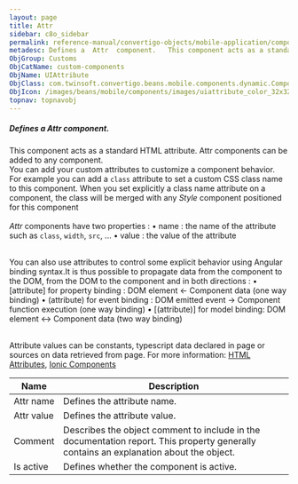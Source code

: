 ```yaml
---
layout: page
title: Attr
sidebar: c8o_sidebar
permalink: reference-manual/convertigo-objects/mobile-application/components/custom-components/attr/
metadesc: Defines a  Attr  component.   This component acts as a standard HTML attribute.  Attr  components can be added to any component. You can add your cust
ObjGroup: Customs
ObjCatName: custom-components
ObjName: UIAttribute
ObjClass: com.twinsoft.convertigo.beans.mobile.components.dynamic.ComponentManager$3
ObjIcon: /images/beans/mobile/components/images/uiattribute_color_32x32.png
topnav: topnavobj
---
```

##### Defines a <i>Attr</i> component. 
 This component acts as a standard HTML attribute.
<it>Attr</i> components can be added to any component.<br>You can add your custom attributes to customize a component behavior. For example you can add a <code>class</code> attribute to set a custom CSS class name to this component. When you set explicitly a class name attribute on a component, the class will be merged with any <i>Style</i> component positioned for  this component<br /><br /><i>Attr</i> components have two properties : 
• name : the name of the attribute such as <code>class</code>, <code>width</code>, <code>src</code>, ... 
• value : the value of the attribute 

<br /> You can also use attributes to control some explicit behavior using Angular binding syntax.It is thus possible to propagate data from the component to the DOM, from the DOM to the component and in both directions :
• [attribute] for property binding : DOM element &larr; Component data (one way binding) 
• (attribute) for event binding : DOM emitted event &rarr; Component function execution (one way binding) 
• [(attribute)] for model binding: DOM element &harr; Component data (two way binding) 

<br /> Attribute values can be constants, typescript data declared in page or sources on data retrieved from page.
 For more information: <a href='https://www.w3schools.com/html/html_attributes.asp' target='_blank'>HTML Attributes</a>, <a href='https://ionicframework.com/docs/v3/components/' target='_blank'>Ionic Components</a>

Name | Description 
--- | ---
Attr name | Defines the attribute name. 
Attr value | Defines the attribute value. 
Comment | Describes the object comment to include in the documentation report.  This property generally contains an explanation about the object. 
Is active | Defines whether the component is active. 

